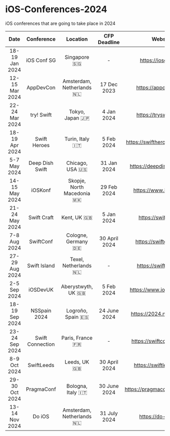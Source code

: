 # iOS-Conferences-2024
iOS conferences that are going to take place in 2024

| Date | Conference | Location | CFP Deadline | Website |
| :--: | :--: | :--: | :--: | :--: | 
| 18-19 Jan 2024 | iOS Conf SG | Singapore 🇸🇬 | - | https://iosconf.sg/ |
| 12-15 Mar 2024 | AppDevCon | Amsterdam, Netherlands 🇳🇱 | 17 Dec 2023 | https://appdevcon.nl/ |  
| 22-24 Mar 2024 | try! Swift | Tokyo, Japan 🇯🇵 | 4 Jan 2024 | https://tryswift.jp/_en |
| 18-19 Apr 2024 | Swift Heroes | Turin, Italy 🇮🇹 | 5 Feb 2024 | https://swiftheroes.com/2024 |
| 5-7 May 2024 | Deep Dish Swift | Chicago, USA 🇺🇸 | 31 Jan 2024 | https://deepdishswift.com/ |
| 14-15 May 2024 | iOSKonf | Skopje, North Macedonia 🇲🇰 | 29 Feb 2024 | https://www.ioskonf.mk |  
| 21-24 May 2024 | Swift Craft | Kent, UK 🇬🇧 | 5 Jan 2024 | https://swiftcraft.uk |  
| 7-8 Aug 2024 | SwiftConf | Cologne, Germany 🇩🇪 | 30 April 2024 | https://swiftconf.com/ |  
| 27-29 Aug 2024 | Swift Island | Texel, Netherlands 🇳🇱 | - | https://swiftisland.nl/ |  
| 2-5 Sep 2024 | iOSDevUK | Aberystwyth, UK 🇬🇧 | 5 Feb 2024 | https://www.iosdevuk.com |  
| 18-19 Sep 2024 | NSSpain 2024 | Logroño, Spain 🇪🇸 | 24 June 2024 | https://2024.nsspain.com |  
| 23-24 Sep 2024 | Swift Connection | Paris, France 🇫🇷 | - | https://swiftconnection.io |  
| 8-9 Oct 2024 | SwiftLeeds | Leeds, UK 🇬🇧 | 30 April 2024 | https://swiftleeds.co.uk |  
| 29-30 Oct 2024 | PragmaConf | Bologna, Italy 🇮🇹 | 30 June 2024 | https://pragmaconference.com |  
| 13-14 Nov 2024 | Do iOS | Amsterdam, Netherlands 🇳🇱 | 31 July 2024 | https://do-ios.com |  
